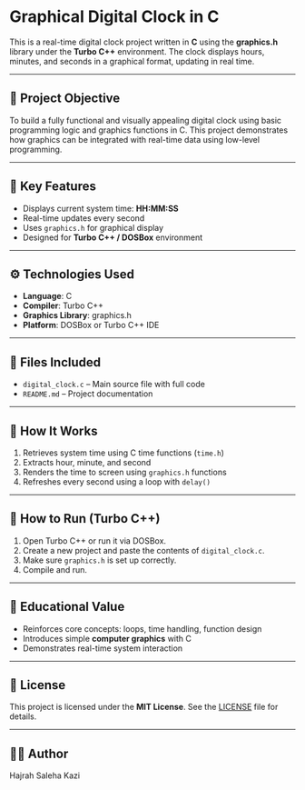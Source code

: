 # Graphical Digital Clock in C

This is a real-time digital clock project written in **C** using the **graphics.h** library under the **Turbo C++** environment. The clock displays hours, minutes, and seconds in a graphical format, updating in real time.

---

## 🧠 Project Objective

To build a fully functional and visually appealing digital clock using basic programming logic and graphics functions in C. This project demonstrates how graphics can be integrated with real-time data using low-level programming.

---

## 🧾 Key Features

- Displays current system time: **HH:MM:SS**
- Real-time updates every second
- Uses `graphics.h` for graphical display
- Designed for **Turbo C++ / DOSBox** environment

---

## ⚙️ Technologies Used

- **Language**: C
- **Compiler**: Turbo C++
- **Graphics Library**: graphics.h
- **Platform**: DOSBox or Turbo C++ IDE

---

## 📂 Files Included

- `digital_clock.c` – Main source file with full code
- `README.md` – Project documentation

---

## 🧪 How It Works

1. Retrieves system time using C time functions (`time.h`)
2. Extracts hour, minute, and second
3. Renders the time to screen using `graphics.h` functions
4. Refreshes every second using a loop with `delay()`

---

## 🚀 How to Run (Turbo C++)

1. Open Turbo C++ or run it via DOSBox.
2. Create a new project and paste the contents of `digital_clock.c`.
3. Make sure `graphics.h` is set up correctly.
4. Compile and run.

---

## 📘 Educational Value

- Reinforces core concepts: loops, time handling, function design
- Introduces simple **computer graphics** with C
- Demonstrates real-time system interaction

---

## 📝 License

This project is licensed under the **MIT License**. See the [LICENSE](./LICENSE) file for details.

---

## 👨‍💻 Author

Hajrah Saleha Kazi
